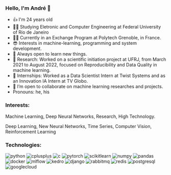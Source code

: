 ### Hello, I'm André  👋



- 👍 I'm 24 years old
- 👨‍🎓 Studying Eletronic and Computer Engineering at Federal University of Rio de Janeiro
- 👨‍🎓 Currently in an Exchange Program at Polytech Grenoble, in France.
- 😎 Interests in machine-learning, programming and system development.
- 🙂 Always open to learn new things. 
- 🔭 Research: Worked on a scientific initiation project at UFRJ, from March 2021 to August 2022, focused on Reproducibility and Data Quality in machine learning.
- 💼 Internships: Worked as a Data Scientist Intern at Twist Systems and as an Innovation IA Intern at TV Globo.
- 👯 I’m open to collaborate on machine learning researches and projects.
-    Pronouns: he, his


### Interests:

Machine Learning, Deep Neural Networks, Research, High Technology.

Deep Learning, New Neural Networks, Time Series, Computer Vision, Reinforcement Learning

### Technologies:

![python](https://img.shields.io/badge/python-3776AB?style=for-the-badge&logo=python&logoColor=white)
![cplusplus](https://img.shields.io/badge/cplusplus-00599C?style=for-the-badge&logo=cplusplus&logoColor=white)
![c](https://img.shields.io/badge/c-A8B9CC?style=for-the-badge&logo=c&logoColor=white)
![pytorch](https://img.shields.io/badge/pytorch-EE4C2C?style=for-the-badge&logo=pytorch&logoColor=white)
![scikitlearn](https://img.shields.io/badge/scikitlearn-F7931E?style=for-the-badge&logo=scikitlearn&logoColor=white)
![numpy](https://img.shields.io/badge/numpy-013243?style=for-the-badge&logo=numpy&logoColor=white)
![pandas](https://img.shields.io/badge/pandas-150458?style=for-the-badge&logo=pandas&logoColor=white)
![docker](https://img.shields.io/badge/docker-2496ED?style=for-the-badge&logo=docker&logoColor=white)
![mlflow](https://img.shields.io/badge/mlflow-0194E2?style=for-the-badge&logo=mlflow&logoColor=white)
![kedro](https://img.shields.io/badge/kedro-FFC900?style=for-the-badge&logo=kedro&logoColor=white)
![django](https://img.shields.io/badge/django-092E20?style=for-the-badge&logo=django&logoColor=white)
![rabbitmq](https://img.shields.io/badge/rabbitmq-FF6600?style=for-the-badge&logo=rabbitmq&logoColor=white)
![redis](https://img.shields.io/badge/redis-FF4438?style=for-the-badge&logo=redis&logoColor=white)
![postgresql](https://img.shields.io/badge/postgresql-4169E1?style=for-the-badge&logo=postgresql&logoColor=white)
![googlecloud](https://img.shields.io/badge/googlecloud-4285F4?style=for-the-badge&logo=googlecloud&logoColor=white)





